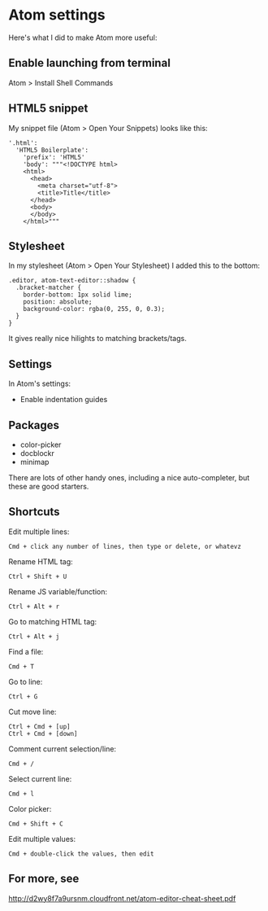 # Atom settings

Here's what I did to make Atom more useful:

## Enable launching from terminal

Atom &gt; Install Shell Commands

## HTML5 snippet

My snippet file (Atom &gt; Open Your Snippets) looks like this:

    '.html':
      'HTML5 Boilerplate':
        'prefix': 'HTML5'
        'body': """<!DOCTYPE html>
        <html>
          <head>
            <meta charset="utf-8">
            <title>Title</title>
          </head>
          <body>
          </body>
        </html>"""

## Stylesheet

In my stylesheet (Atom &gt; Open Your Stylesheet) I added this to the bottom:

    .editor, atom-text-editor::shadow {
      .bracket-matcher {
        border-bottom: 1px solid lime;
        position: absolute;
        background-color: rgba(0, 255, 0, 0.3);
      }
    }

It gives really nice hilights to matching brackets/tags.

## Settings

In Atom's settings:

- Enable indentation guides

## Packages

- color-picker
- docblockr
- minimap

There are lots of other handy ones, including a nice auto-completer, but these
are good starters.

## Shortcuts

Edit multiple lines:

    Cmd + click any number of lines, then type or delete, or whatevz

Rename HTML tag:

    Ctrl + Shift + U

Rename JS variable/function:

    Ctrl + Alt + r

Go to matching HTML tag:

    Ctrl + Alt + j

Find a file:

    Cmd + T

Go to line:

    Ctrl + G

Cut move line:

    Ctrl + Cmd + [up]
    Ctrl + Cmd + [down]

Comment current selection/line:

    Cmd + /

Select current line:

    Cmd + l

Color picker:

    Cmd + Shift + C

Edit multiple values:

    Cmd + double-click the values, then edit

## For more, see

http://d2wy8f7a9ursnm.cloudfront.net/atom-editor-cheat-sheet.pdf
